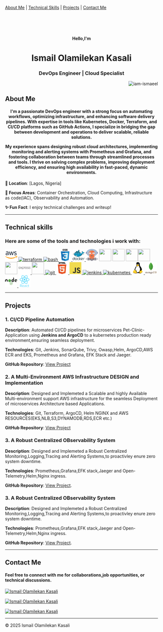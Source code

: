   [About Me](#about-me) | [Technical Skills](#technical-skills) | [Projects](#projects) | [Contact Me](#contact-me)

<br>



<br>


<br>



<h4 align="center">Hello,I'm</h4>
<h1 align="center">Ismail Olamilekan Kasali</h1>
<h3 align="center"> DevOps Engineer | Cloud Specialist  </h3>

<p align="right"> <img src="https://komarev.com/ghpvc/?username=iam-ismaeel&label=Profile%20views&color=0e75b6&style=flat" alt="iam-ismaeel" /> </p>



## **About Me**
<h4 align="center">I'm a passionate DevOps engineer with a strong focus on automating workflows, optimizing infrastructure, and enhancing software delivery pipelines. With expertise in tools like Kubernetes, Docker, Terraform, and CI/CD platforms such as GitHub Actions, I specialize in bridging the gap between development and operations to deliver scalable, reliable solutions.

My experience spans designing robust cloud architectures, implementing monitoring and alerting systems with Prometheus and Grafana, and fostering collaboration between teams through streamlined processes and tools. I thrive on solving complex problems, improving deployment efficiency, and ensuring high availability in fast-paced, dynamic environments.
</h4>

**📍 Location**: [Lagos, Nigeria]

**🎯 Focus Areas**: Container Orchestration, Cloud Computing, Infrastructure as code(IAC), Observability and Automation.

**✨ Fun Fact**: I enjoy technical challenges and writeup!

---


## **Technical skills**

<h3 align="left">Here are some of the tools and technologies i work with:</h3>
<p align="left"> <a href="https://aws.amazon.com" target="_blank" rel="noreferrer"> <img src="https://raw.githubusercontent.com/devicons/devicon/master/icons/amazonwebservices/amazonwebservices-original-wordmark.svg" alt="aws" width="40" height="40"/> </a> <a href="https://www.terraform.io/" target="_blank" rel="noreferrer"> <img src="https://th.bing.com/th/id/OIP.ytWUF2THI5TXiw51HIrKmwHaFy?rs=1&pid=ImgDetMain" alt="terraform" width="40" height="40"/> </a> <a href="https://www.gnu.org/software/bash/" target="_blank" rel="noreferrer"> <img src="https://www.vectorlogo.zone/logos/gnu_bash/gnu_bash-icon.svg" alt="bash" width="40" height="40"/> </a> <a href="https://www.w3schools.com/css/" target="_blank" rel="noreferrer">  
  <img src="https://raw.githubusercontent.com/devicons/devicon/master/icons/css3/css3-original-wordmark.svg" alt="css3" width="40" height="40"/> </a> <a href="https://www.docker.com/" target="_blank" rel="noreferrer"> <img src="https://raw.githubusercontent.com/devicons/devicon/master/icons/docker/docker-original-wordmark.svg" alt="docker" width="40" height="40"/> </a> 
  <img src="https://raw.githubusercontent.com/argoproj/argo-cd/stable/docs/assets/argo.png" alt="ArgoCD Logo" width="40" height="40">  <img src="https://www.clipartmax.com/png/middle/118-1186067_prometheus-software-logo-prometheus-monitoring.png" width="40" height="40"/> <img src="https://download.logo.wine/logo/Go_(programming_language)/Go_(programming_language)-Logo.wine.png" width="40" height="40"/> 
  <img src="https://th.bing.com/th/id/R.35ca16c537c328daf2cda3b642262b39?rik=R4Udz50thZiXDw&pid=ImgRaw&r=0" width="40" height="40"/><img src="https://th.bing.com/th/id/R.4e9a516f92399d4c0d0228e125562ccd?rik=bimCEWuBWxG0Cg&pid=ImgRaw&r=0" width="40" height="40"/> <img src="https://th.bing.com/th/id/OIP.2G7QMKoNGZnxR00jcGIAHAHaHa?rs=1&pid=ImgDetMain" width="40" height="40"/> <a href="https://expressjs.com" target="_blank" rel="noreferrer"> <img src="https://raw.githubusercontent.com/devicons/devicon/master/icons/express/express-original-wordmark.svg" alt="express" width="40" height="40"/> 
    <img src="https://static-00.iconduck.com/assets.00/grafana-icon-2048x2048-wqsyt9bl.png" width="40" height="40"/> </a> <a href="https://git-scm.com/" target="_blank" rel="noreferrer"> 
      <img src="https://www.vectorlogo.zone/logos/git-scm/git-scm-icon.svg" alt="git" width="40" height="40"/> </a> <a href="https://www.w3.org/html/" target="_blank" rel="noreferrer"> 
        <img src="https://raw.githubusercontent.com/devicons/devicon/master/icons/html5/html5-original-wordmark.svg" alt="html5" width="40" height="40"/> </a> <a href="https://developer.mozilla.org/en-US/docs/Web/JavaScript" target="_blank" rel="noreferrer"> <img src="https://raw.githubusercontent.com/devicons/devicon/master/icons/javascript/javascript-original.svg" alt="javascript" width="40" height="40"/> </a> <a href="https://www.jenkins.io" target="_blank" rel="noreferrer"> <img src="https://www.vectorlogo.zone/logos/jenkins/jenkins-icon.svg" alt="jenkins" width="40" height="40"/> </a> 
  <a href="https://kubernetes.io" target="_blank" rel="noreferrer"> <img src="https://www.vectorlogo.zone/logos/kubernetes/kubernetes-icon.svg" alt="kubernetes" width="40" height="40"/> </a> 
  <a href="https://www.linux.org/" target="_blank" rel="noreferrer"> <img src="https://raw.githubusercontent.com/devicons/devicon/master/icons/linux/linux-original.svg" alt="linux" width="40" height="40"/> </a> <a href="https://www.mongodb.com/" target="_blank" rel="noreferrer"> <img src="https://raw.githubusercontent.com/devicons/devicon/master/icons/mongodb/mongodb-original-wordmark.svg" alt="mongodb" width="40" height="40"/> </a> <a href="https://nodejs.org" target="_blank" rel="noreferrer"> <img src="https://raw.githubusercontent.com/devicons/devicon/master/icons/nodejs/nodejs-original-wordmark.svg" alt="nodejs" width="40" height="40"/> </a> <a href="https://reactjs.org/" target="_blank" rel="noreferrer"> <img src="https://raw.githubusercontent.com/devicons/devicon/master/icons/react/react-original-wordmark.svg" alt="react" width="40" height="40"/> </a> </p>

---

## **Projects**
### **1. CI/CD Pipeline Automation**

**Description**: Automated CI/CD pipelines for microservices Pet-Clinic-Application using **Jenkins and ArgoCD** to a kubernetes production ready environment,ensuring seamless deployment.

**Technologies**: Git, Jenkins, SonarQube, Trivy, Owasp,Helm, ArgoCD,AWS ECR and EKS, Prometheus and Grafana, EFK Stack and Jaeger.

**GitHub Repository**: [View Project](https://github.com/iam-ismaeel/deployment-of-a-microservice-pet-clinic-app-to-EKS)

### **2. A Multi-Environment AWS Infrastructure DESIGN and Implementation**

**Description**: Designed and Implemeted a Scalable and highly Available Multi-environment support AWS infrastructure for the seamless Deployment of microservices Architecture based Applications.

**Technologies**: Git, Terraform, ArgoCD, Helm NGINX and AWS RESOURCES(EKS,NLB,S3,DYNAMODB,RDS,ECR etc.)

**GitHub Repository**: [View Project](https://github.com/iam-ismaeel/Design-and-implementation-of-AWS-infrastructure)

### **3. A Robust Centralized OBservability System**

**Description**: Designed and Implemeted a Robust Centralized Monitoring,Logging,Tracing and Alerting Systems,to proactivley enure zero system downtime.

**Technologies**: Prometheus,Grafana,EFK stack,Jaeger and Open-Telemetry,Helm,Nginx ingress.

**GitHub Repository**: [View Project](https://github.com/iam-ismaeel/System-Observability-Setup).

### **3. A Robust Centralized OBservability System**

**Description**: Designed and Implemeted a Robust Centralized Monitoring,Logging,Tracing and Alerting Systems,to proactivley enure zero system downtime.

**Technologies**: Prometheus,Grafana,EFK stack,Jaeger and Open-Telemetry,Helm,Nginx ingress.

**GitHub Repository**: [View Project](https://github.com/iam-ismaeel/System-Observability-Setup).

---


## **Contact Me**

<h4>Feel free to connect with me for collaborations,job opportunities, or technical discussions.</h4>
<p>
<a href="kasaliismail2@gmail.com" target="blank"><img align="center" src="https://th.bing.com/th/id/OIP.4HSR3CihtG1raZ0Sh0SOMgHaHa?w=900&h=900&rs=1&pid=ImgDetMain" 
alt="Ismail Olamilekan Kasali" height="40" width="40"/><a/>
</p>


<p>
<a href="https://www.linkedin.com/in/ismail-kasali-446745197" target="blank"><img align="center" src="https://raw.githubusercontent.com/rahuldkjain/github-profile-readme-generator/master/src/images/icons/Social/linked-in-alt.svg" alt="Ismail Olamilekan Kasali" height="40" width="40" /></a>
</p>

<p>
<a href="https://github.com/iam-ismaeel" target="blank"><img align="center" src="https://th.bing.com/th/id/OIP.trHFNLAvbj2Qm2t1XS_5PgAAAA?w=203&h=249&rs=1&pid=ImgDetMain" 
alt="Ismail Olamilekan Kasali" height="40" width="40"/><a/>
</p>



---



© 2025 Ismail Olamilekan Kasali

 














